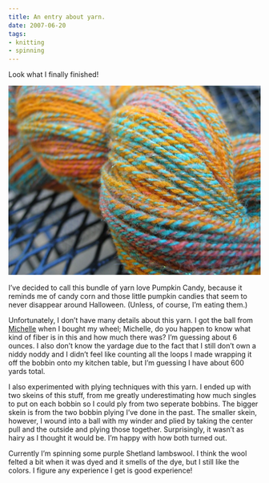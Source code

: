 ```yaml
---
title: An entry about yarn.
date: 2007-06-20
tags:
- knitting
- spinning
---
```

Look what I finally finished!

![Close-up of a skein of handspun yarn.](./images/closeup01.jpg "Pumpkin Candy yarn.")

I’ve decided to call this bundle of yarn love Pumpkin Candy, because it reminds me of candy corn and those little pumpkin candies that seem to never disappear around Halloween. (Unless, of course, I’m eating them.)

Unfortunately, I don’t have many details about this yarn. I got the ball from [Michelle](http://avocadofever.blogspot.com) when I bought my wheel; Michelle, do you happen to know what kind of fiber is in this and how much there was? I’m guessing about 6 ounces. I also don’t know the yardage due to the fact that I still don’t own a niddy noddy and I didn’t feel like counting all the loops I made wrapping it off the bobbin onto my kitchen table, but I’m guessing I have about 600 yards total.

I also experimented with plying techniques with this yarn. I ended up with two skeins of this stuff, from me greatly underestimating how much singles to put on each bobbin so I could ply from two seperate bobbins. The bigger skein is from the two bobbin plying I’ve done in the past. The smaller skein, however, I wound into a ball with my winder and plied by taking the center pull and the outside and plying those together. Surprisingly, it wasn’t as hairy as I thought it would be. I’m happy with how both turned out.

Currently I’m spinning some purple Shetland lambswool. I think the wool felted a bit when it was dyed and it smells of the dye, but I still like the colors. I figure any experience I get is good experience!
